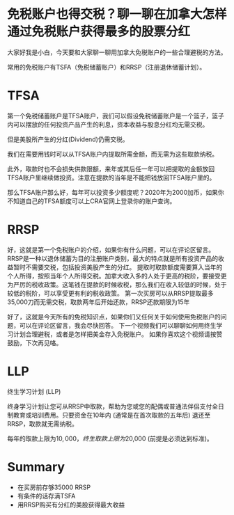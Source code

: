 # 免税账户也得交税？聊一聊在加拿大怎样通过免税账户获得最多的股票分红
大家好我是小白，今天要和大家聊一聊用加拿大免税账户的一些合理避税的方法。

常用的免税账户有TSFA（免税储蓄账户）和RRSP（注册退休储蓄计划）。

# TFSA
第一个免税储蓄账户是TFSA账户，我们可以假设免税储蓄账户是一个篮子，篮子内可以摆放的任何投资产品产生的利息，资本收益与股息分红均无需交税。

但是美股所产生的分红(Dividend)仍需交税。

我们在需要用钱时可以从TFSA账户内提取所需金额，而无需为这些取款纳税。

此外，取款时也不会损失供款限额，来年或其后任一年可以把提取的金额放回TFSA账户里继续做投资。注意在提款的当年是不能把钱放回TFSA账户里的。

那么TFSA账户那么好，每年可以投资多少额度呢？2020年为2000加币，如果你不知道自己的TFSA额度可以上CRA官网上登录你的账户查询。

# RRSP
好，这就是第一个免税账户的介绍，如果你有什么问题，可以在评论区留言。
RRSP是一种以退休储蓄为目的注册账户类别，最大的特点就是所有投资产品的收益暂时不需要交税，包括投资美股产生的分红。
提取时取款额度需要算入当年的个人所得，按照当年个人所得交税。加拿大收入多的人处于更高的税阶，要接受更为严厉的税收政策。这笔钱在提款的时候收税，那么我们在收入较低的时候，处于较低的税阶，可以享受更有利的税收政策。
第一次买房可以从RRSP提取最多35,000刀而无需交税，取款两年后开始还款，RRSP还款期限为15年


好了，这就是今天所有的免税知识点，如果你们又任何关于如何使用免税账户的问题，可以在评论区留言，我会尽快回答。
下一个视频我们可以聊聊如何用终生学习计划合理避税，或者是怎样把美金存入免税账户。
如果你喜欢这个视频请按赞鼓励，下次再见咯。

# LLP
终生学习计划 (LLP)

终身学习计划让您可从RRSP中取款，帮助为您或您的配偶或普通法伴侣支付全日制教育或培训费用。只要资金在10年内 (通常是在首次取款的五年后) 退还至RRSP，取款就无需纳税。

每年的取款上限为$10,000，终生取款上限为$20,000 (前提是必须达到标准)。

# Summary
- 在买房前存够35000 RRSP
- 有条件的话存满TSFA
- 用RRSP购买有分红的美股获得最大收益